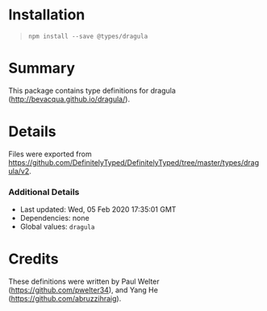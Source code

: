 # Installation
> `npm install --save @types/dragula`

# Summary
This package contains type definitions for dragula (http://bevacqua.github.io/dragula/).

# Details
Files were exported from https://github.com/DefinitelyTyped/DefinitelyTyped/tree/master/types/dragula/v2.

### Additional Details
 * Last updated: Wed, 05 Feb 2020 17:35:01 GMT
 * Dependencies: none
 * Global values: `dragula`

# Credits
These definitions were written by Paul Welter (https://github.com/pwelter34), and Yang He (https://github.com/abruzzihraig).
